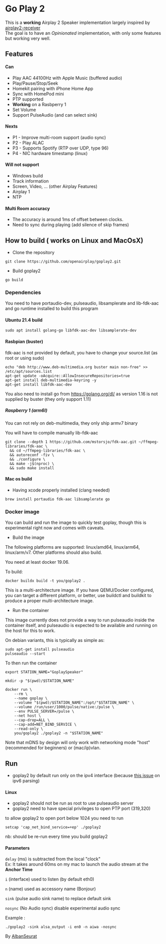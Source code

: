 # Go Play 2

This is a **working** Airplay 2 Speaker implementation largely inspired by [airplay2-receiver](https://github.com/openairplay/airplay2-receiver)
<br>
The goal is to have an *Opinionated* implementation, with only some features but working very well.

## Features

#### Can 

* Play AAC 44100Hz with Apple Music (buffered audio)
* Play/Pause/Stop/Seek
* Homekit pairing with iPhone Home App
* Sync with HomePod mini
* PTP supported 
* **Working** on a Rasbperry 1
* Set Volume 
* Support PulseAudio (and can select sink)

#### Nexts  

* P1 - Improve multi-room support (audio sync)
* P2 - Play ALAC
* P3 - Supports Spotify (RTP over UDP, type 96) 
* P4 - NIC hardware timestamp (linux)

#### Will not support

* Windows build
* Track information 
* Screen, Video, ... (other Airplay Features)
* Airplay 1
* NTP

#### Multi Room accuracy 

* The accuracy is around 1ms of offset between clocks.
* Need to sync during playing (add silence of skip frames) 

## How to build ( works on Linux and MacOsX)

* Clone the repository
````
git clone https://github.com/openairplay/goplay2.git
```` 
* Build goplay2 

```shell
go build  
```

### Dependencies 

You need to have portaudio-dev, pulseaudio, libsamplerate and lib-fdk-aac and go runtime installed to build this program

#### Ubuntu 21.4 build

````shell
sudo apt install golang-go libfdk-aac-dev libsamplerate-dev
````

#### Rasbpian (buster)
fdk-aac is not provided by default, you have to change your source.list (as root or using sudo)

````
echo "deb http://www.deb-multimedia.org buster main non-free" >> /etc/apt/sources.list
apt-get update -oAcquire::AllowInsecureRepositories=true
apt-get install deb-multimedia-keyring -y
apt-get install libfdk-aac-dev
````

You also need to install go from https://golang.org/dl/ as version 1.16 is not supplied by buster (they only support 1.11)

##### Raspberry 1 (arm6l)

You can not rely on deb-multimedia, they only ship armv7 binary

You will have to compile manually lib-fdk-aac

````
git clone --depth 1 https://github.com/mstorsjo/fdk-aac.git ~/ffmpeg-libraries/fdk-aac \
  && cd ~/ffmpeg-libraries/fdk-aac \
  && autoreconf -fiv \
  && ./configure \
  && make -j$(nproc) \
  && sudo make install
````

#### Mac os build 

* Having xcode properly installed (clang needed)

````shell
brew install portaudio fdk-aac libsamplerate go 
````

### Docker image

You can build and run the image to quickly test goplay, though this is experimental right now and comes with caveats.

* Build the image

The following platforms are supported: linux/amd64, linux/arm64, linux/arm/v7.
Other platforms should also build.

You need at least docker 19.06.

To build:
```shell
docker buildx build -t you/goplay2 .
```

This is a multi-architecture image.
If you have QEMU/Docker configured, you can target a different platform,
or better, use buildctl and buildkit to produce a proper multi-architecture image.

* Run the container

This image currently does not provide a way to run pulseaudio inside the container itself, and pulseaudio is expected 
to be available and running on the host for this to work.

On debian variants, this is typically as simple as:
```
sudo apt-get install pulseaudio
pulseaudio --start
```

To then run the container
```shell
export STATION_NAME="GoplaySpeaker"

mkdir -p "$(pwd)/$STATION_NAME"

docker run \
	--rm \
	--name goplay \
	--volume "$(pwd)/$STATION_NAME":/opt/"$STATION_NAME" \
	--volume /run/user/1000/pulse/native:/pulse \
	--env PULSE_SERVER=/pulse \
	--net host \
	--cap-drop=ALL \
	--cap-add=NET_BIND_SERVICE \
	--read-only \
	you/goplay2 ./goplay2 -n "$STATION_NAME"
```

Note that mDNS by design will only work with networking mode "host" (recommended for beginners) or (mac/ip)vlan.

## Run

- goplay2 by default run only on the ipv4 interface (because [this issue](https://github.com/golang/go/issues/31024) on ipv6 parsing) 

#### Linux 

- goplay2 should not be run as root to use pulseaudio server
- goplay2 need to have special privileges to open PTP port (319,320)

to allow goplay2 to open port below 1024 you need to run 

````
setcap 'cap_net_bind_service=+ep' ./goplay2 
````

nb: should be re-run every time you build goplay2 

#### Parameters 

`delay` (ms) is subtracted from the local "clock" <br>
Ex: It takes around 60ms on my mac to launch the audio stream at the **Anchor Time** 

`i` (interface) used to listen (by default eth0)

`n` (name) used as accessory name (Bonjour) 

`sink` (pulse audio sink name) to replace default sink

`nosync` (No Audio sync) disable experimental audio sync

Example : 
```shell
./goplay2 -sink alsa_output -i en0 -n aiwa -nosync
```


By [AlbanSeurat](https://github.com/AlbanSeurat)
